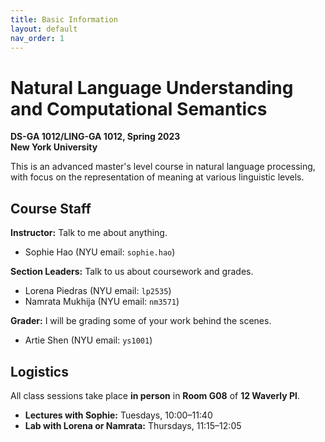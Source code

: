 ```yaml
---
title: Basic Information
layout: default
nav_order: 1
---
```


# Natural Language Understanding and Computational Semantics

**DS-GA 1012/LING-GA 1012, Spring 2023**<br />
**New York University**

This is an advanced master's level course in natural language processing, with focus on the representation of 
meaning at various linguistic levels. 

## Course Staff

**Instructor:** Talk to me about anything.
* Sophie Hao (NYU email: `sophie.hao`)

**Section Leaders:** Talk to us about coursework and grades.
* Lorena Piedras (NYU email: `lp2535`)
* Namrata Mukhija (NYU email: `nm3571`)

**Grader:** I will be grading some of your work behind the scenes.
* Artie Shen (NYU email: `ys1001`)


## Logistics

All class sessions take place **in person** in **Room G08** of **12 Waverly Pl**.
* **Lectures with Sophie:** Tuesdays, 10:00–11:40
* **Lab with Lorena or Namrata:** Thursdays, 11:15–12:05

